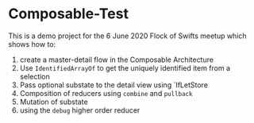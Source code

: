 # Composable-Test

This is a demo project for the 6 June 2020 Flock of Swifts meetup which shows how to:

1) create a master-detail flow in the Composable Architecture
2) Use `IdentifiedArrayOf` to get the uniquely identified item from a selection
3) Pass optional substate to the detail view using `IfLetStore
4) Composition of reducers using `combine` and `pullback`
5) Mutation of substate
6) using the `debug` higher order reducer
